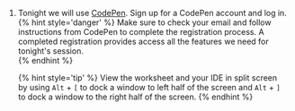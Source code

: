1. Tonight we will use [CodePen](https://codepen.io). Sign up for a CodePen account and log in.
   {% hint style='danger' %}
Make sure to check your email and follow instructions from CodePen to complete the registration process. A completed registration provides access all the features we need for tonight's session.   
   {% endhint %}

   {% hint style='tip' %}
View the worksheet and your IDE in split screen by using `Alt` + `[` to dock a window to left half of the screen and `Alt` + `]` to dock a window to the right half of the screen.
{% endhint %}